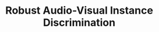 ---
id:             2021-robust-xid
title:          "Robust Audio-Visual Instance Discrimination"
authors:        <b>Pedro Morgado</b>, Ishan Misra, Nuno Vasconcelos
venue:          IEEE/CVF Conf. on Computer Vision and Pattern Recognition (CVPR), 2021.
highlight:      Oral presentation
year:           "2021-03"
thumbnail:      assets/publications/2021-robust-xid/thumbnail.png
links:
    pdf:    	assets/publications/2021-robust-xid/cvpr21-robust-xid.pdf
    bibtex:     assets/publications/2021-robust-xid/ref.txt
---